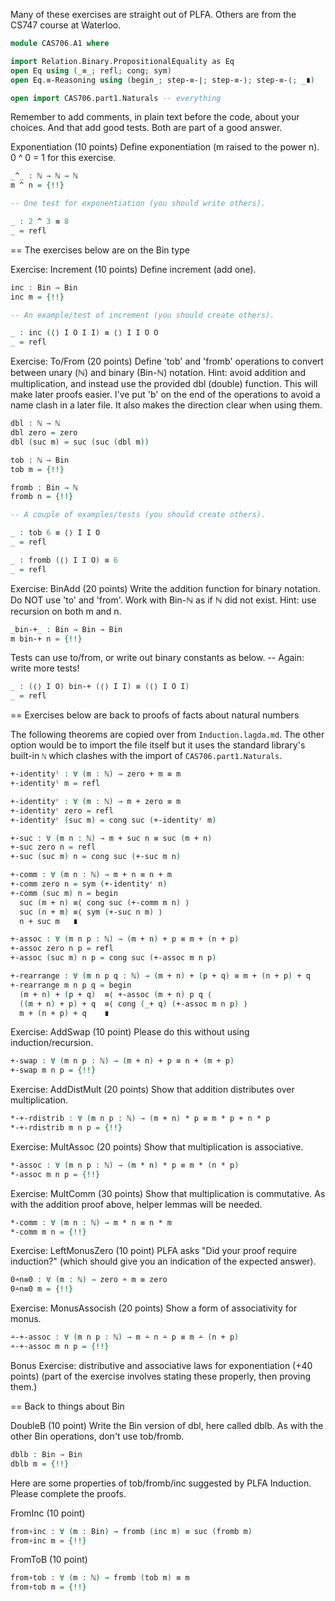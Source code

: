 Many of these exercises are straight out of PLFA. Others are
from the CS747 course at Waterloo.

```agda
module CAS706.A1 where

import Relation.Binary.PropositionalEquality as Eq
open Eq using (_≡_; refl; cong; sym)
open Eq.≡-Reasoning using (begin_; step-≡-∣; step-≡-⟩; step-≡-⟨; _∎)

open import CAS706.part1.Naturals -- everything
```

Remember to add comments, in plain text before the code,
about your choices. And that add good tests. Both are
part of a good answer.

Exponentiation (10 points)
Define exponentiation (m raised to the power n).
0 ^ 0 = 1 for this exercise.

```agda
_^_ : ℕ → ℕ → ℕ
m ^ n = {!!}

-- One test for exponentiation (you should write others).

_ : 2 ^ 3 ≡ 8
_ = refl
```

== The exercises below are on the Bin type

Exercise: Increment (10 points)
Define increment (add one).

```agda
inc : Bin → Bin
inc m = {!!}

-- An example/test of increment (you should create others).

_ : inc (⟨⟩ I O I I) ≡ ⟨⟩ I I O O
_ = refl
```

Exercise: To/From (20 points)
Define 'tob' and 'fromb' operations
to convert between unary (ℕ) and binary (Bin-ℕ) notation.
Hint: avoid addition and multiplication,
and instead use the provided dbl (double) function.
This will make later proofs easier.
I've put 'b' on the end of the operations to
avoid a name clash in a later file.
It also makes the direction clear when using them.

```agda
dbl : ℕ → ℕ
dbl zero = zero
dbl (suc m) = suc (suc (dbl m))

tob : ℕ → Bin
tob m = {!!}

fromb : Bin → ℕ
fromb n = {!!}

-- A couple of examples/tests (you should create others).

_ : tob 6 ≡ ⟨⟩ I I O
_ = refl

_ : fromb (⟨⟩ I I O) ≡ 6
_ = refl
```

Exercise: BinAdd (20 points)
Write the addition function for binary notation.
Do NOT use 'to' and 'from'. Work with Bin-ℕ as if ℕ did not exist.
Hint: use recursion on both m and n.

```agda
_bin-+_ : Bin → Bin → Bin
m bin-+ n = {!!}
```
Tests can use to/from, or write out binary constants as below.
-- Again: write more tests!

```agda
_ : (⟨⟩ I O) bin-+ (⟨⟩ I I) ≡ (⟨⟩ I O I)
_ = refl
```

== Exercises below are back to proofs of facts about natural numbers

The following theorems are copied over from `Induction.lagda.md`.
The other option would be to import the file itself but it uses
the standard library's built-in `ℕ` which clashes with
the import of `CAS706.part1.Naturals`.

```agda
+-identityˡ : ∀ (m : ℕ) → zero + m ≡ m
+-identityˡ m = refl

+-identityʳ : ∀ (m : ℕ) → m + zero ≡ m
+-identityʳ zero = refl
+-identityʳ (suc m) = cong suc (+-identityʳ m)

+-suc : ∀ (m n : ℕ) → m + suc n ≡ suc (m + n)
+-suc zero n = refl
+-suc (suc m) n = cong suc (+-suc m n)

+-comm : ∀ (m n : ℕ) → m + n ≡ n + m
+-comm zero n = sym (+-identityʳ n)
+-comm (suc m) n = begin
  suc (m + n) ≡⟨ cong suc (+-comm m n) ⟩
  suc (n + m) ≡⟨ sym (+-suc n m) ⟩
  n + suc m   ∎

+-assoc : ∀ (m n p : ℕ) → (m + n) + p ≡ m + (n + p)
+-assoc zero n p = refl
+-assoc (suc m) n p = cong suc (+-assoc m n p)

+-rearrange : ∀ (m n p q : ℕ) → (m + n) + (p + q) ≡ m + (n + p) + q
+-rearrange m n p q = begin
  (m + n) + (p + q)  ≡⟨ +-assoc (m + n) p q ⟨
  ((m + n) + p) + q  ≡⟨ cong (_+ q) (+-assoc m n p) ⟩ 
  m + (n + p) + q    ∎
```

Exercise: AddSwap (10 point)
Please do this without using induction/recursion.

```agda
+-swap : ∀ (m n p : ℕ) → (m + n) + p ≡ n + (m + p)
+-swap m n p = {!!}
```

Exercise: AddDistMult (20 points)
Show that addition distributes over multiplication.

```agda
*-+-rdistrib : ∀ (m n p : ℕ) → (m + n) * p ≡ m * p + n * p
*-+-rdistrib m n p = {!!}
```

Exercise: MultAssoc (20 points)
Show that multiplication is associative.
```agda
*-assoc : ∀ (m n p : ℕ) → (m * n) * p ≡ m * (n * p)
*-assoc m n p = {!!}
```
Exercise: MultComm (30 points)
Show that multiplication is commutative.
As with the addition proof above, helper lemmas will be needed.
```agda
*-comm : ∀ (m n : ℕ) → m * n ≡ n * m
*-comm m n = {!!}
```

Exercise: LeftMonusZero (10 point)
PLFA asks "Did your proof require induction?"
(which should give you an indication of the expected answer).

```agda
0∸n≡0 : ∀ (m : ℕ) → zero ∸ m ≡ zero
0∸n≡0 m = {!!}
```

Exercise: MonusAssocish (20 points)
Show a form of associativity for monus.

```agda
∸-+-assoc : ∀ (m n p : ℕ) → m ∸ n ∸ p ≡ m ∸ (n + p)
∸-+-assoc m n p = {!!}
```

Bonus Exercise: distributive and associative laws for exponentiation
  (+40 points)
(part of the exercise involves stating these properly, then proving them.)

== Back to things about Bin

DoubleB (10 point)
Write the Bin version of dbl, here called dblb.
As with the other Bin operations, don't use tob/fromb.

```agda
dblb : Bin → Bin
dblb m = {!!}
```

Here are some properties of tob/fromb/inc suggested by PLFA Induction.
Please complete the proofs.

FromInc (10 point)

```agda
from∘inc : ∀ (m : Bin) → fromb (inc m) ≡ suc (fromb m)
from∘inc m = {!!}
```

FromToB (10 point)
```agda
from∘tob : ∀ (m : ℕ) → fromb (tob m) ≡ m
from∘tob m = {!!}
```
